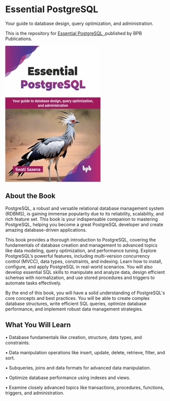 # Essential PostgreSQL

Your guide to database design, query optimization, and administration.

This is the repository for [Essential PostgreSQL
](https://bpbonline.com/products/essential-postgresql?variant=44260877336776),published by BPB Publications.

<img src="9789365890426.jpg">

## About the Book
PostgreSQL, a robust and versatile relational database management system (RDBMS), is gaining immense popularity due to its reliability, scalability, and rich feature set. This book is your indispensable companion to mastering PostgreSQL, helping you become a great PostgreSQL developer and create amazing database-driven applications.

This book provides a thorough introduction to PostgreSQL, covering the fundamentals of database creation and management to advanced topics like data modeling, query optimization, and performance tuning. Explore PostgreSQL’s powerful features, including multi-version concurrency control (MVCC), data types, constraints, and indexing. Learn how to install, configure, and apply PostgreSQL in real-world scenarios. You will also develop essential SQL skills to manipulate and analyze data, design efficient schemas with normalization, and use stored procedures and triggers to automate tasks effectively.

By the end of this book, you will have a solid understanding of PostgreSQL's core concepts and best practices. You will be able to create complex database structures, write efficient SQL queries, optimize database performance, and implement robust data management strategies.

## What You Will Learn
• Database fundamentals like creation, structure, data types, and constraints.

• Data manipulation operations like insert, update, delete, retrieve, filter, and sort.

• Subqueries, joins and data formats for advanced data manipulation.

• Optimize database performance using indexes and views.

• Examine closely advanced topics like transactions, procedures, functions, triggers, and administration.
